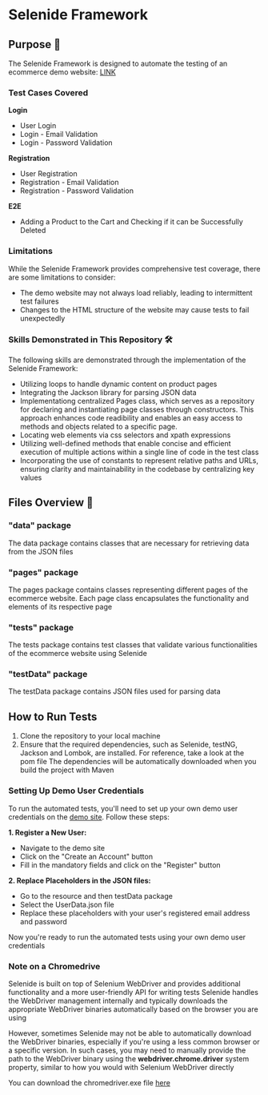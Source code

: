 # Selenide Framework

## Purpose 🎯
The Selenide Framework is designed to automate the testing of an ecommerce demo website: [LINK](https://ecommerce.tealiumdemo.com/)

### Test Cases Covered
**Login**
* User Login
* Login - Email Validation
* Login - Password Validation

**Registration**
* User Registration
* Registration - Email Validation
* Registration - Password Validation

**E2E**
* Adding a Product to the Cart and Checking if it can be Successfully Deleted 

### Limitations
While the Selenide Framework provides comprehensive test coverage, there are some limitations to consider:
* The demo website may not always load reliably, leading to intermittent test failures
* Changes to the HTML structure of the website may cause tests to fail unexpectedly

### Skills Demonstrated in This Repository 🛠️ 
The following skills are demonstrated through the implementation of the Selenide Framework:
* Utilizing loops to handle dynamic content on product pages
* Integrating the Jackson library for parsing JSON data
* Implementationg centralized Pages class, which serves as a repository for declaring and instantiating page classes through constructors.
This approach enhances code readibility and enables an easy access to methods and objects related to a specific page.
* Locating web elements via css selectors and xpath expressions 
* Utilizing well-defined methods that enable concise and efficient execution of multiple actions within a single line of code in the test class
* Incorporating the use of constants to represent relative paths and URLs, ensuring clarity and maintainability in the codebase by centralizing key values 

## Files Overview 📁

### "data" package
The data package contains classes that are necessary for retrieving data from the JSON files

### "pages" package
The pages package contains classes representing different pages of the ecommerce website. Each page class encapsulates the functionality and elements of its respective page

### "tests" package
The tests package contains test classes that validate various functionalities of the ecommerce website using Selenide

### "testData" package
The testData package contains JSON files used for parsing data

## How to Run Tests

1. Clone the repository to your local machine
2. Ensure that the required dependencies, such as Selenide, testNG, Jackson and Lombok, are installed. For reference, take a look at the pom file
The dependencies will be automatically downloaded when you build the project with Maven

### Setting Up Demo User Credentials
To run the automated tests, you'll need to set up your own demo user credentials on the [demo site](https://ecommerce.tealiumdemo.com/). 
Follow these steps:

**1. Register a New User:**
* Navigate to the demo site
* Click on the "Create an Account" button
* Fill in the mandatory fields and click on the "Register" button

**2. Replace Placeholders in the JSON files:**
  * Go to the resource and then testData package
  * Select the UserData.json file
  * Replace these placeholders with your user's registered email address and password
 
Now you're ready to run the automated tests using your own demo user credentials

### Note on a Chromedrive

Selenide is built on top of Selenium WebDriver and provides additional functionality and a more user-friendly API for writing tests 
Selenide handles the WebDriver management internally and typically downloads the appropriate WebDriver binaries automatically based on the browser you are using

However, sometimes Selenide may not be able to automatically download the WebDriver binaries, especially if you're using a less common browser or a specific version.
In such cases, you may need to manually provide the path to the WebDriver binary using the **webdriver.chrome.driver** system property, similar to how you would with Selenium WebDriver directly

You can download the chromedriver.exe file [here](https://googlechromelabs.github.io/chrome-for-testing/) 








